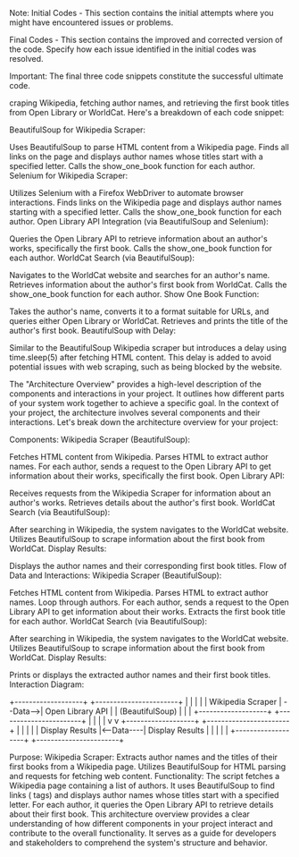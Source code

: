 
Note: 
Initial Codes - This section contains the initial attempts where you might have encountered issues or problems. 

Final Codes - This section contains the improved and corrected version of the code. Specify how each issue identified in the initial codes was resolved.


Important: The final three code snippets constitute the successful ultimate code. 


craping Wikipedia, fetching author names, and retrieving the first book titles from Open Library or WorldCat. Here's a breakdown of each code snippet:

BeautifulSoup for Wikipedia Scraper:

Uses BeautifulSoup to parse HTML content from a Wikipedia page.
Finds all links on the page and displays author names whose titles start with a specified letter.
Calls the show_one_book function for each author.
Selenium for Wikipedia Scraper:

Utilizes Selenium with a Firefox WebDriver to automate browser interactions.
Finds links on the Wikipedia page and displays author names starting with a specified letter.
Calls the show_one_book function for each author.
Open Library API Integration (via BeautifulSoup and Selenium):

Queries the Open Library API to retrieve information about an author's works, specifically the first book.
Calls the show_one_book function for each author.
WorldCat Search (via BeautifulSoup):

Navigates to the WorldCat website and searches for an author's name.
Retrieves information about the author's first book from WorldCat.
Calls the show_one_book function for each author.
Show One Book Function:

Takes the author's name, converts it to a format suitable for URLs, and queries either Open Library or WorldCat.
Retrieves and prints the title of the author's first book.
BeautifulSoup with Delay:

Similar to the BeautifulSoup Wikipedia scraper but introduces a delay using time.sleep(5) after fetching HTML content.
This delay is added to avoid potential issues with web scraping, such as being blocked by the website.

The "Architecture Overview" provides a high-level description of the components and interactions in your project. It outlines how different parts of your system work together to achieve a specific goal. In the context of your project, the architecture involves several components and their interactions. Let's break down the architecture overview for your project:

Components:
Wikipedia Scraper (BeautifulSoup):

Fetches HTML content from Wikipedia.
Parses HTML to extract author names.
For each author, sends a request to the Open Library API to get information about their works, specifically the first book.
Open Library API:

Receives requests from the Wikipedia Scraper for information about an author's works.
Retrieves details about the author's first book.
WorldCat Search (via BeautifulSoup):

After searching in Wikipedia, the system navigates to the WorldCat website.
Utilizes BeautifulSoup to scrape information about the first book from WorldCat.
Display Results:

Displays the author names and their corresponding first book titles.
Flow of Data and Interactions:
Wikipedia Scraper (BeautifulSoup):

Fetches HTML content from Wikipedia.
Parses HTML to extract author names.
Loop through authors.
For each author, sends a request to the Open Library API to get information about their works.
Extracts the first book title for each author.
WorldCat Search (via BeautifulSoup):

After searching in Wikipedia, the system navigates to the WorldCat website.
Utilizes BeautifulSoup to scrape information about the first book from WorldCat.
Display Results:

Prints or displays the extracted author names and their first book titles.
Interaction Diagram:

+-------------------+           +-----------------------+
|                   |           |                       |
| Wikipedia Scraper |  --Data-->|  Open Library API     |
| (BeautifulSoup)   |           |                       |
+-------------------+           +-----------------------+
                  |                           |
                  |                           |
                  v                           v
+-------------------+           +-----------------------+
|                   |           |                       |
|   Display Results |<--Data----|    Display Results    |
|                   |           |                       |
+-------------------+           +-----------------------+



Purpose:
Wikipedia Scraper:
Extracts author names and the titles of their first books from a Wikipedia page.
Utilizes BeautifulSoup for HTML parsing and requests for fetching web content.
Functionality:
The script fetches a Wikipedia page containing a list of authors.
It uses BeautifulSoup to find links (<a> tags) and displays author names whose titles start with a specified letter.
For each author, it queries the Open Library API to retrieve details about their first book.
This architecture overview provides a clear understanding of how different components in your project interact and contribute to the overall functionality. It serves as a guide for developers and stakeholders to comprehend the system's structure and behavior.
